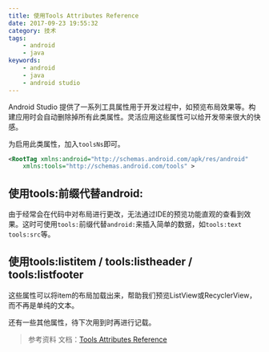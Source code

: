 ```yaml
---
title: 使用Tools Attributes Reference
date: 2017-09-23 19:55:32
category: 技术
tags:
    - android
    - java
keywords:
    - android
    - java
    - android studio
---
```


Android Studio 提供了一系列工具属性用于开发过程中，如预览布局效果等。构建应用时会自动删除掉所有此类属性。灵活应用这些属性可以给开发带来很大的快感。

为启用此类属性，加入`toolsNs`即可。
```xml
<RootTag xmlns:android="http://schemas.android.com/apk/res/android"
    xmlns:tools="http://schemas.android.com/tools" >
```

## 使用tools:前缀代替android:

由于经常会在代码中对布局进行更改，无法通过IDE的预览功能直观的查看到效果。这时可使用`tools:`前缀代替`android:`来插入简单的数据，如`tools:text` `tools:src`等。

## 使用tools:listitem / tools:listheader / tools:listfooter

这些属性可以将item的布局加载出来，帮助我们预览ListView或RecyclerView，而不再是单纯的文本。

还有一些其他属性，待下次用到时再进行记载。

>参考资料
文档：[Tools Attributes Reference](https://developer.android.com/studio/write/tool-attributes.htm)
